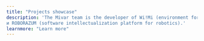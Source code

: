 ```yaml
---
title: "Projects showcase"
description: 'The Mivar team is the developer of Wi!Mi (environment for designing knowledge models), Tel!Mi (semantic platform)
и ROBORAZUM (software intellectualization platform for robotics).'
learnmore: "Learn more"
---
```


